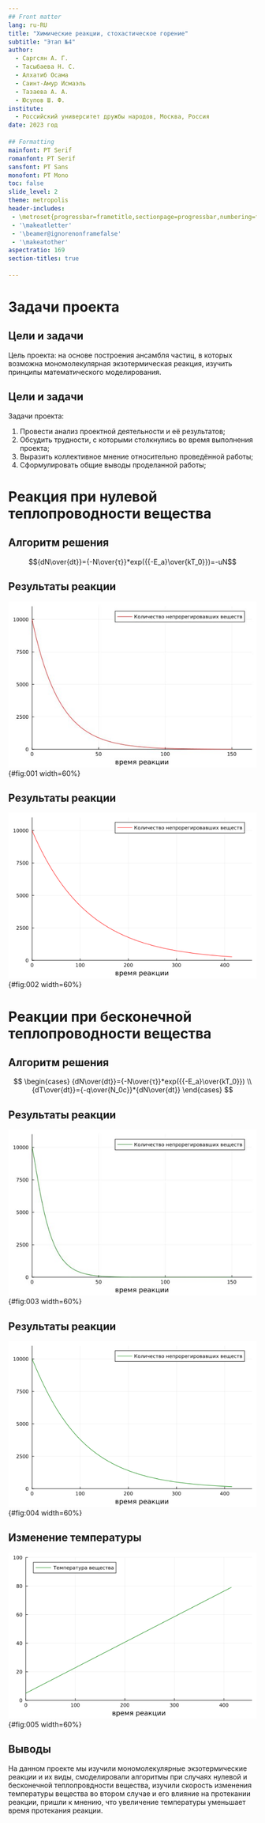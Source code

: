 ```yaml
---
## Front matter
lang: ru-RU
title: "Химические реакции, стохастическое горение"
subtitle: "Этап №4"
author: 
  - Саргсян А. Г. 
  - Тасыбаева Н. С.
  - Алхатиб Осама 
  - Саинт-Амур Исмаэль 
  - Тазаева А. А. 
  - Юсупов Ш. Ф. 
institute:
  - Российский университет дружбы народов, Москва, Россия
date: 2023 год

## Formatting
mainfont: PT Serif
romanfont: PT Serif
sansfont: PT Sans
monofont: PT Mono
toc: false
slide_level: 2
theme: metropolis
header-includes:
 - \metroset{progressbar=frametitle,sectionpage=progressbar,numbering=fraction}
 - '\makeatletter'
 - '\beamer@ignorenonframefalse'
 - '\makeatother'
aspectratio: 169
section-titles: true

---
```

# Задачи проекта 
## Цели и задачи
Цель проекта: на основе построения ансамбля частиц, в которых
возможна мономолекулярная экзотермическая реакция, изучить принципы математического моделирования.

## Цели и задачи 

Задачи проекта:

1.	Провести анализ проектной деятельности и её результатов;
2.	Обсудить трудности, с которыми столкнулись во время выполнения проекта;
3.	Выразить коллективное мнение относительно проведённой работы;
4.	Сформулировать общие выводы проделанной работы;

# Реакция при нулевой теплопроводности вещества

## Алгоритм решения

$${dN\over{dt}}={-N\over{τ}}*exp({{-E_a}\over{kT_0}})=-uN$$

## Результаты реакции 
![Нулевая теплопроводность, первый эксперимент](image/jl011.jpg){#fig:001 width=60%}

## Результаты реакции 
![Нулевая теплопроводность, второй эксперимент](image/jl015.png){#fig:002 width=60%}

# Реакции при бесконечной теплопроводности вещества

## Алгоритм решения

$$
\begin{cases}
{dN\over{dt}}={-N\over{τ}}*exp({{-E_a}\over{kT_0}})
\\
{dT\over{dt}}={-q\over{N_0c}}*{dN\over{dt}}
\end{cases}
$$

## Результаты реакции 
![Бесконечная теплопроводность, первый эксперимент](image/jl021.jpg){#fig:003 width=60%}

## Результаты реакции 

![Бесконечная теплопроводность, второй эксперимент](image/jl025.png){#fig:004 width=60%}

## Изменение температуры  

![Изменение температуры вешества](image/jl035.png){#fig:005 width=60%}


## Выводы

На данном  проекте мы изучили мономолекулярные экзотермические реакции и их виды, смоделировали алгоритмы при случаях нулевой и бесконечной теплопровдности вещества, изучили скорость изменения температуры вещества во втором случае и его влияние на протекании реакции, пришли к мнению, что увеличение температуры уменьшает время протекания реакции.
